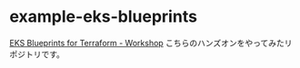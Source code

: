# example-eks-blueprints

[EKS Blueprints for Terraform - Workshop](https://catalog.workshops.aws/eks-blueprints-terraform/en-US) こちらのハンズオンをやってみたリポジトリです。
